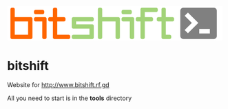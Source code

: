![](templates/static/logo-2.svg)

# bitshift
Website for http://www.bitshift.rf.gd

All you need to start is in the __tools__ directory
